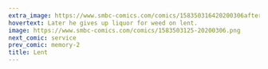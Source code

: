 ```yaml
---
extra_image: https://www.smbc-comics.com/comics/158350316420200306after.png
hovertext: Later he gives up liquor for weed on lent.
image: https://www.smbc-comics.com/comics/1583503125-20200306.png
next_comic: service
prev_comic: memory-2
title: Lent
---
```



